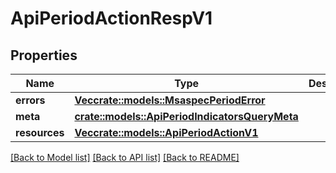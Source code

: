 # ApiPeriodActionRespV1

## Properties

Name | Type | Description | Notes
------------ | ------------- | ------------- | -------------
**errors** | [**Vec<crate::models::MsaspecPeriodError>**](msaspec.Error.md) |  | 
**meta** | [**crate::models::ApiPeriodIndicatorsQueryMeta**](api.IndicatorsQueryMeta.md) |  | 
**resources** | [**Vec<crate::models::ApiPeriodActionV1>**](api.ActionV1.md) |  | 

[[Back to Model list]](../README.md#documentation-for-models) [[Back to API list]](../README.md#documentation-for-api-endpoints) [[Back to README]](../README.md)


